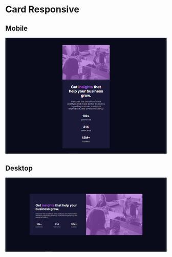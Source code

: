 # Card Responsive

## Mobile

![Card Mobile](docs/card-mobile.PNG)

## Desktop

![Card Desktop](docs/card-desktop.PNG)
